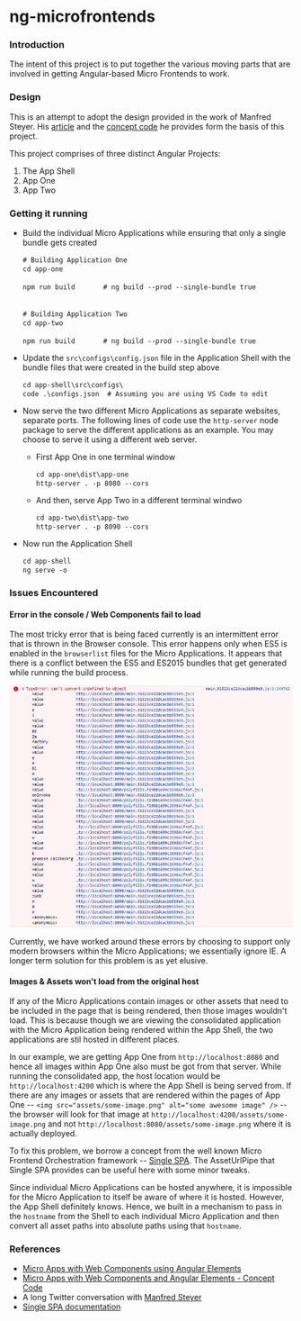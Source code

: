 # ng-microfrontends

### Introduction

The intent of this project is to put together the various moving parts that are involved in getting Angular-based Micro Frontends to work.

### Design

This is an attempt to adopt the design provided in the work of Manfred Steyer. His [article](https://www.angulararchitects.io/aktuelles/micro-apps-with-web-components-using-angular-elements/) and the [concept code](https://github.com/manfredsteyer/angular-microapp/) he provides form the basis of this project.

This project comprises of three distinct Angular Projects:

1. The App Shell
2. App One
3. App Two

### Getting it running

- Build the individual Micro Applications while ensuring that only a single bundle gets created

  ```
  # Building Application One
  cd app-one

  npm run build       # ng build --prod --single-bundle true


  # Building Application Two
  cd app-two

  npm run build       # ng build --prod --single-bundle true
  ```

- Update the `src\configs\config.json` file in the Application Shell with the bundle files that were created in the build step above
  ```
  cd app-shell\src\configs\
  code .\configs.json  # Assuming you are using VS Code to edit
  ```

- Now serve the two different Micro Applications as separate websites, separate ports. The following lines of code use the `http-server` node package to serve the different applications as an example. You may choose to serve it using a different web server.
  - First App One in one terminal window
    ```
    cd app-one\dist\app-one
    http-server . -p 8080 --cors
    ```

  - And then, serve App Two in a different terminal windwo
    ```
    cd app-two\dist\app-two
    http-server . -p 8090 --cors
    ```

- Now run the Application Shell
  ```
  cd app-shell
  ng serve -o
  ```

### Issues Encountered

#### Error in the console / Web Components fail to load

The most tricky error that is being faced currently is an intermittent error that is thrown in the Browser console. This error happens only when ES5 is enabled in the `browserlist` files for the Micro Applications. It appears that there is a conflict between the ES5 and ES2015 bundles that get generated while running the build process.

![./console-error.jpg](./console-error.jpg)

Currently, we have worked around these errors by choosing to support only modern browsers within the Micro Applications; we essentially ignore IE. A longer term solution for this problem is as yet elusive.


#### Images & Assets won't load from the original host

If any of the Micro Applications contain images or other assets that need to be included in the page that is being rendered, then those images wouldn't load. This is because though we are viewing the consolidated application with the Micro Application being rendered within the App Shell, the two applications are stil hosted in different places.

In our example, we are getting App One from `http://localhost:8080` and hence all images within App One also must be got from that server. While running the consolidated app, the host location would be `http://localhost:4200` which is where the App Shell is being served from. If there are any images or assets that are rendered within the pages of App One -- `<img src="assets/some-image.png" alt="some awesome image" />` -- the browser will look for that image at `http://localhost:4200/assets/some-image.png` and not `http://localhost:8080/assets/some-image.png` where it is actually deployed.

To fix this problem, we borrow a concept from the well known Micro Frontend Orchestration framework -- [Single SPA](https://single-spa.js.org/docs/ecosystem-angular/#angular-assets). The AssetUrlPipe that Single SPA provides can be useful here with some minor tweaks.

Since individual Micro Applications can be hosted anywhere, it is impossible for the Micro Application to itself be aware of where it is hosted. However, the App Shell definitely knows. Hence, we built in a mechanism to pass in the `hostname` from the Shell to each individual Micro Application and then convert all asset paths into absolute paths using that `hostname`.


### References

- [Micro Apps with Web Components using Angular Elements](https://www.angulararchitects.io/aktuelles/micro-apps-with-web-components-using-angular-elements/)
- [Micro Apps with Web Components and Angular Elements - Concept Code](https://github.com/manfredsteyer/angular-microapp/)
- A long Twitter conversation with [Manfred Steyer](https://twitter.com/manfredsteyer)
- [Single SPA documentation](https://single-spa.js.org/docs/ecosystem-angular/#angular-assets)

